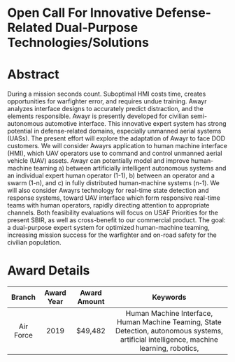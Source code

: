 
Open Call For Innovative Defense-Related Dual-Purpose Technologies/Solutions
============================================================================

# Abstract


During a mission seconds count. Suboptimal HMI costs time, creates opportunities for warfighter error, and requires undue training. Awayr analyzes interface designs to accurately predict distraction, and the elements responsible. Awayr is presently developed for civilian semi-autonomous automotive interface. This innovative expert system has strong potential in defense-related domains, especially unmanned aerial systems (UASs). The present effort will explore the adaptation of Awayr to face DOD customers. We will consider Awayrs application to human machine interface (HMI), which UAV operators use to command and control unmanned aerial vehicle (UAV) assets. Awayr can potentially model and improve human-machine teaming a) between artificially intelligent autonomous systems and an individual expert human operator (1-1), b) between an operator and a swarm (1-n), and c) in fully distributed human-machine systems (n-1). We will also consider Awayrs technology for real-time state detection and response systems, toward UAV interface which form responsive real-time teams with human operators, rapidly directing attention to appropriate channels. Both feasibility evaluations will focus on USAF Priorities for the present SBIR, as well as cross-benefit to our commercial product. The goal: a dual-purpose expert system for optimized human-machine teaming, increasing mission success for the warfighter and on-road safety for the civilian population.  

# Award Details

|Branch|Award Year|Award Amount|Keywords|
| :---: | :---: | :---: | :---: |
|Air Force|2019|$49,482|Human Machine Interface, Human Machine Teaming, State Detection, autonomous systems, artificial intelligence, machine learning, robotics, |
